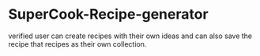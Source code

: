 # SuperCook-Recipe-generator
verified user can create recipes with their own ideas and can also save the recipe that recipes as their own collection.
